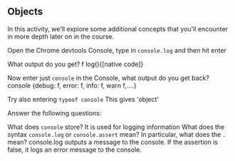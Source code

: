 ## Objects

In this activity, we'll explore some additional concepts that you'll encounter in more depth later on in the course.

Open the Chrome devtools Console, type in `console.log` and then hit enter

What output do you get? f log(){[native code]}

Now enter just `console` in the Console, what output do you get back? console {debug: f, error: f, info: f, warn f,....}

Try also entering `typeof console` This gives 'object'

Answer the following questions:

What does `console` store? It is used for logging information
What does the syntax `console.log` or `console.assert` mean? In particular, what does the `.` mean?
console.log outputs a message to the console.
If the assertion is false, it logs an error message to the console.
 